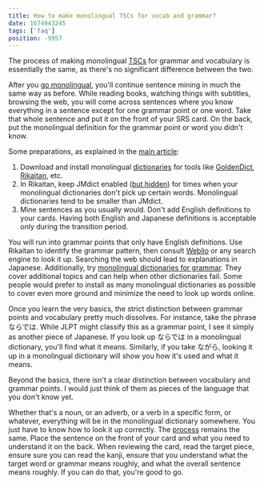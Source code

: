 ```yaml
---
title: How to make monolingual TSCs for vocab and grammar?
date: 1674943245
tags: ['faq']
position: -9957
---
```


The process of making monolingual [TSCs](discussing-various-card-templates.html#targeted-sentence-cards)
for grammar and vocabulary is essentially the same,
as there's no significant difference between the two.

After you [go monolingual](going-monolingual.html),
you'll continue sentence mining in much the same way as before.
While reading books,
watching things with subtitles,
browsing the web,
you will come across sentences where
you know everything in a sentence
except for one grammar point or one word.
Take that whole sentence
and put it on the front of your SRS card.
On the back,
put the monolingual definition
for the grammar point or word you didn't know.

Some preparations, as explained in the [main article](going-monolingual.html):

1) Download and install monolingual
   [dictionaries](yomichan-and-epwing-dictionaries.html)
   for tools like [GoldenDict](setting-up-goldendict.html), [Rikaitan](setting-up-yomichan.html), etc.
2) In Rikaitan, keep JMdict enabled ([but hidden](setting-up-yomichan.html#collapse-dictionaries))
   for times when your monolingual dictionaries don't pick up certain words.
   Monolingual dictionaries tend to be smaller than JMdict.
3) Mine sentences as you usually would.
   Don't add English definitions to your cards.
   Having both English and Japanese definitions is acceptable only during the transition period.

You will run into grammar points
that only have English definitions.
Use Rikaitan to identify the grammar pattern,
then consult [Weblio](https://www.weblio.jp/)
or any search engine to look it up.
Searching the web should lead to explanations in Japanese.
Additionally,
try [monolingual dictionaries for grammar](yomichan-and-epwing-dictionaries.html#grammar).
They cover additional topics and can help when other dictionaries fail.
Some people would prefer to install as many monolingual dictionaries as possible
to cover even more ground and minimize the need to look up words online.

Once you learn the very basics,
the strict distinction between grammar points and vocabulary pretty much dissolves.
For instance,
take the phrase ならでは.
While JLPT might classify this as a grammar point,
I see it simply as another piece of Japanese.
If you look up ならでは in a monolingual dictionary,
you'll find what it means.
Similarly,
if you take ながら,
looking it up in a monolingual dictionary will show you how it's used and what it means.

Beyond the basics,
there isn't a clear distinction between vocabulary and grammar points.
I would just think of them as pieces of the language that you don't know yet.

Whether that's a noun, or an adverb, or a verb in a specific form, or whatever,
everything will be in the monolingual dictionary somewhere.
You just have to know how to look it up correctly.
The [process](sentence-mining.html) remains the same.
Place the sentence on the front of your card and what you need to understand it on the back.
When reviewing the card,
read the target piece,
ensure sure you can read the kanji,
ensure that you understand what the target word or grammar means roughly,
and what the overall sentence means roughly.
If you can do that, you're good to go.
